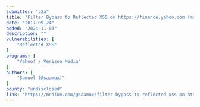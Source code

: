 ```yaml
---
submitter: "c2a"
title: "Filter Bypass to Reflected XSS on https://finance.yahoo.com (mobile version)"
date: "2017-09-24"
added: "2024-11-03"
description: ""
vulnerabilities: [
    "Reflected XSS"
]
programs: [
    "Yahoo! / Verizon Media"
]
authors: [
    "Samuel (@saamux)"
]
bounty: "undisclosed"
link: "https://medium.com/@saamux/filter-bypass-to-reflected-xss-on-https-finance-yahoo-com-mobile-version-22b854327b27"
---
```




